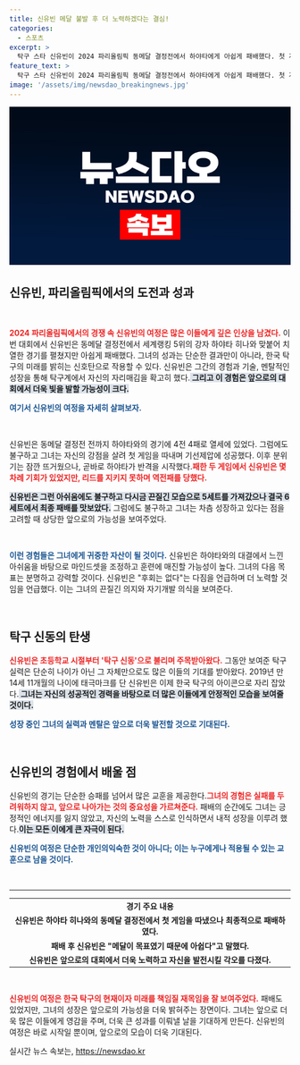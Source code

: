 ```yaml
---
title: 신유빈 메달 불발 후 더 노력하겠다는 결심!
categories:
  - 스포츠
excerpt: >
  탁구 스타 신유빈이 2024 파리올림픽 동메달 결정전에서 하야타에게 아쉽게 패배했다. 첫 게임 승리에도 불구하고 2-4로 패한 신유빈은 “후회는 없다”는 소감을 남겼다. 여전히 한국 탁구의 미래로서 기대를 모은다.
feature_text: >
  탁구 스타 신유빈이 2024 파리올림픽 동메달 결정전에서 하야타에게 아쉽게 패배했다. 첫 게임 승리에도 불구하고 2-4로 패한 신유빈은 “후회는 없다”는 소감을 남겼다. 여전히 한국 탁구의 미래로서 기대를 모은다.
image: '/assets/img/newsdao_breakingnews.jpg'
---
```


<p><img src="/assets/img/newsdao_breakingnews.jpg" alt="pcversion 속보" /></p>

<h2 data-ke-size="size26">신유빈, 파리올림픽에서의 도전과 성과</h2>

<p data-ke-size="size16">&nbsp;</p>

<p><b><span style="color: #ee2323;">2024 파리올림픽에서의 경쟁 속 신유빈의 여정은 많은 이들에게 깊은 인상을 남겼다.</span></b> 이번 대회에서 신유빈은 동메달 결정전에서 세계랭킹 5위의 강자 하야타 히나와 맞붙어 치열한 경기를 펼쳤지만 아쉽게 패배했다. 그녀의 성과는 단순한 결과만이 아니라, 한국 탁구의 미래를 밝히는 신호탄으로 작용할 수 있다. 신유빈은 그간의 경험과 기술, 멘탈적인 성장을 통해 탁구계에서 자신의 자리매김을 확고히 했다.<b><span style="background-color: #21538527;"> 그리고 이 경험은 앞으로의 대회에서 더욱 빛을 발할 가능성이 크다.</span></b></p>

<p><b><span style="color: #1a5490;">여기서 신유빈의 여정을 자세히 살펴보자.</span></b></p>

<p data-ke-size="size16">&nbsp;</p>

<p>신유빈은 동메달 결정전 전까지 하야타와의 경기에 4전 4패로 열세에 있었다. 그럼에도 불구하고 그녀는 자신의 강점을 살려 첫 게임을 따내며 기선제압에 성공했다. 이후 분위기는 잠깐 뜨거웠으나, 곧바로 하야타가 반격을 시작했다.<b><span style="color: #ee2323;">패한 두 게임에서 신유빈은 몇 차례 기회가 있었지만, 리드를 지키지 못하며 역전패를 당했다.</span></b>  </p>

<p><b><span style="background-color: #21538527;">신유빈은 그런 아쉬움에도 불구하고 다시금 끈질긴 모습으로 5세트를 가져갔으나 결국 6세트에서 최종 패배를 맛보았다.</span></b> 그럼에도 불구하고 그녀는 차츰 성장하고 있다는 점을 고려할 때 상당한 앞으로의 가능성을 보여주었다.</p>

<p data-ke-size="size16">&nbsp;</p>

<p><b><span style="color: #1a5490;">이런 경험들은 그녀에게 귀중한 자산이 될 것이다.</span></b> 신유빈은 하야타와의 대결에서 느낀 아쉬움을 바탕으로 마인드셋을 조정하고 훈련에 매진할 가능성이 높다. 그녀의 다음 목표는 분명하고 강력할 것이다. 신유빈은 "후회는 없다"는 다짐을 언급하며 더 노력할 것임을 언급했다. 이는 그녀의 끈질긴 의지와 자기개발 의식을 보여준다.</p>

<p data-ke-size="size16">&nbsp;</p>

<h2 data-ke-size="size26">탁구 신동의 탄생</h2>

<p><b><span style="color: #ee2323;">신유빈은 초등학교 시절부터 '탁구 신동'으로 불리며 주목받아왔다.</span></b> 그동안 보여준 탁구 실력은 단순히 나이가 아닌 그 자체만으로도 많은 이들의 기대를 받아왔다. 2019년 만 14세 11개월의 나이에 태극마크를 단 신유빈은 이제 한국 탁구의 아이콘으로 자리 잡았다.<b><span style="background-color: #21538527;"> 그녀는 자신의 성공적인 경력을 바탕으로 더 많은 이들에게 안정적인 모습을 보여줄 것이다.</span></b></p>

<p><b><span style="color: #1a5490;">성장 중인 그녀의 실력과 멘탈은 앞으로 더욱 발전할 것으로 기대된다.</span></b></p>

<p data-ke-size="size16">&nbsp;</p>

<h2 data-ke-size="size26">신유빈의 경험에서 배울 점</h2>

<p>신유빈의 경기는 단순한 승패를 넘어서 많은 교훈을 제공한다.<b><span style="color: #ee2323;">그녀의 경험은 실패를 두려워하지 않고, 앞으로 나아가는 것의 중요성을 가르쳐준다.</span></b> 패배의 순간에도 그녀는 긍정적인 에너지를 잃지 않았고, 자신의 노력을 스스로 인식하면서 내적 성장을 이루려 했다.<b><span style="background-color: #21538527;">이는 모든 이에게 큰 자극이 된다.</span></b></p>

<p><b><span style="color: #1a5490;">신유빈의 여정은 단순한 개인의익숙한 것이 아니다; 이는 누구에게나 적용될 수 있는 교훈으로 남을 것이다.</span></b></p>

<p data-ke-size="size16">&nbsp;</p>

<hr />

<table style="width: 100%;">
  <tr>
    <th style="text-align: center;">경기 주요 내용</th>
  </tr>
  <tr>
    <td style="text-align: center; height: 17px;"><b>신유빈은 하야타 히나와의 동메달 결정전에서 첫 게임을 따냈으나 최종적으로 패배하였다.</b></td>
  </tr>
  <tr>
    <td style="text-align: center; height: 17px;"><b>패배 후 신유빈은 "메달이 목표였기 때문에 아쉽다"고 말했다.</b></td>
  </tr>
  <tr>
    <td style="text-align: center; height: 17px;"><b>신유빈은 앞으로의 대회에서 더욱 노력하고 자신을 발전시킬 각오를 다졌다.</b></td>
  </tr>
</table>

<p data-ke-size="size16">&nbsp;</p>

<p><b><span style="color: #ee2323;">신유빈의 여정은 한국 탁구의 현재이자 미래를 책임질 재목임을 잘 보여주었다.</span></b> 패배도 있었지만, 그녀의 성장은 앞으로의 가능성을 더욱 밝혀주는 장면이다. 그녀는 앞으로 더욱 많은 이들에게 영감을 주며, 더욱 큰 성과를 이뤄낼 날을 기대하게 만든다. 신유빈의 여정은 바로 시작일 뿐이며, 앞으로의 모습이 더욱 기대된다.</p>
실시간 뉴스 속보는, <a href="https://newsdao.kr" rel="dofollow">https://newsdao.kr</a>


